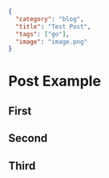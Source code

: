 ```json
{
  "category": "blog",
  "title": "Test Post",
  "tags": ["go"],
  "image": "image.png"
}
```

<!--preamble-->

# Post Example

## First

## Second

## Third